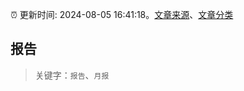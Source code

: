 :alarm_clock: 更新时间: 2024-08-05 16:41:18。[文章来源](/README.md)、[文章分类](/TAGS.md)

## 报告


> 关键字：`报告`、`月报`



